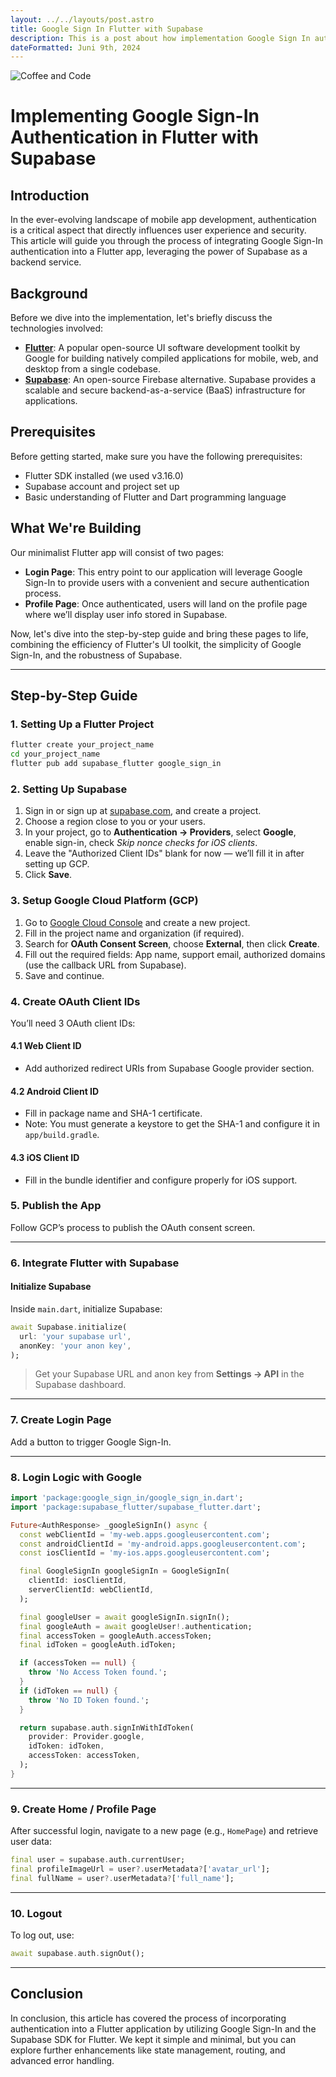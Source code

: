 ```yaml
---
layout: ../../layouts/post.astro
title: Google Sign In Flutter with Supabase
description: This is a post about how implementation Google Sign In authentication in Flutter with Supabase.
dateFormatted: Juni 9th, 2024
---
```


![Coffee and Code](/assets/images/posts/flutter_supabase.jpg)

# Implementing Google Sign-In Authentication in Flutter with Supabase

## Introduction

In the ever-evolving landscape of mobile app development, authentication is a critical aspect that directly influences user experience and security. This article will guide you through the process of integrating Google Sign-In authentication into a Flutter app, leveraging the power of Supabase as a backend service.

## Background

Before we dive into the implementation, let's briefly discuss the technologies involved:

- **[Flutter](https://flutter.dev/)**: A popular open-source UI software development toolkit by Google for building natively compiled applications for mobile, web, and desktop from a single codebase.
- **[Supabase](https://supabase.com/)**: An open-source Firebase alternative. Supabase provides a scalable and secure backend-as-a-service (BaaS) infrastructure for applications.

## Prerequisites

Before getting started, make sure you have the following prerequisites:

- Flutter SDK installed (we used v3.16.0)
- Supabase account and project set up
- Basic understanding of Flutter and Dart programming language

## What We're Building

Our minimalist Flutter app will consist of two pages:

- **Login Page**: This entry point to our application will leverage Google Sign-In to provide users with a convenient and secure authentication process.
- **Profile Page**: Once authenticated, users will land on the profile page where we’ll display user info stored in Supabase.

Now, let's dive into the step-by-step guide and bring these pages to life, combining the efficiency of Flutter's UI toolkit, the simplicity of Google Sign-In, and the robustness of Supabase.

---

## Step-by-Step Guide

### 1. Setting Up a Flutter Project

```bash
flutter create your_project_name
cd your_project_name
flutter pub add supabase_flutter google_sign_in
```

### 2. Setting Up Supabase

1. Sign in or sign up at [supabase.com](https://supabase.com), and create a project.
2. Choose a region close to you or your users.
3. In your project, go to **Authentication → Providers**, select **Google**, enable sign-in, check *Skip nonce checks for iOS clients*.
4. Leave the "Authorized Client IDs" blank for now — we’ll fill it in after setting up GCP.
5. Click **Save**.

### 3. Setup Google Cloud Platform (GCP)

1. Go to [Google Cloud Console](https://console.cloud.google.com/) and create a new project.
2. Fill in the project name and organization (if required).
3. Search for **OAuth Consent Screen**, choose **External**, then click **Create**.
4. Fill out the required fields: App name, support email, authorized domains (use the callback URL from Supabase).
5. Save and continue.

### 4. Create OAuth Client IDs

You’ll need 3 OAuth client IDs:

#### 4.1 Web Client ID

- Add authorized redirect URIs from Supabase Google provider section.

#### 4.2 Android Client ID

- Fill in package name and SHA-1 certificate.
- Note: You must generate a keystore to get the SHA-1 and configure it in `app/build.gradle`.

#### 4.3 iOS Client ID

- Fill in the bundle identifier and configure properly for iOS support.

### 5. Publish the App

Follow GCP’s process to publish the OAuth consent screen.

---

### 6. Integrate Flutter with Supabase

#### Initialize Supabase

Inside `main.dart`, initialize Supabase:

```dart
await Supabase.initialize(
  url: 'your supabase url',
  anonKey: 'your anon key',
);
```

> Get your Supabase URL and anon key from **Settings → API** in the Supabase dashboard.

---

### 7. Create Login Page

Add a button to trigger Google Sign-In.

---

### 8. Login Logic with Google

```dart
import 'package:google_sign_in/google_sign_in.dart';
import 'package:supabase_flutter/supabase_flutter.dart';

Future<AuthResponse> _googleSignIn() async {
  const webClientId = 'my-web.apps.googleusercontent.com';
  const androidClientId = 'my-android.apps.googleusercontent.com';
  const iosClientId = 'my-ios.apps.googleusercontent.com';

  final GoogleSignIn googleSignIn = GoogleSignIn(
    clientId: iosClientId,
    serverClientId: webClientId,
  );

  final googleUser = await googleSignIn.signIn();
  final googleAuth = await googleUser!.authentication;
  final accessToken = googleAuth.accessToken;
  final idToken = googleAuth.idToken;

  if (accessToken == null) {
    throw 'No Access Token found.';
  }
  if (idToken == null) {
    throw 'No ID Token found.';
  }

  return supabase.auth.signInWithIdToken(
    provider: Provider.google,
    idToken: idToken,
    accessToken: accessToken,
  );
}
```

---

### 9. Create Home / Profile Page

After successful login, navigate to a new page (e.g., `HomePage`) and retrieve user data:

```dart
final user = supabase.auth.currentUser;
final profileImageUrl = user?.userMetadata?['avatar_url'];
final fullName = user?.userMetadata?['full_name'];
```

---

### 10. Logout

To log out, use:

```dart
await supabase.auth.signOut();
```

---

## Conclusion

In conclusion, this article has covered the process of incorporating authentication into a Flutter application by utilizing Google Sign-In and the Supabase SDK for Flutter. We kept it simple and minimal, but you can explore further enhancements like state management, routing, and advanced error handling.
